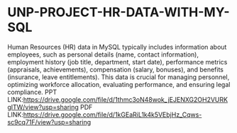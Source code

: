 # UNP-PROJECT-HR-DATA-WITH-MY-SQL
Human Resources (HR) data in MySQL typically includes information about employees, such as personal details (name, contact information), employment history (job title, department, start date), performance metrics (appraisals, achievements), compensation (salary, bonuses), and benefits (insurance, leave entitlements). This data is crucial for managing personnel, optimizing workforce allocation, evaluating performance, and ensuring legal compliance.
PPT LINK:https://drive.google.com/file/d/1thmc3oN48wok_jEJENXG2OH2VURKglTW/view?usp=sharing 
PDF LINK:https://drive.google.com/file/d/1kGEaRiL1k4k5VEbjHz_Cqws-sc9cq71F/view?usp=sharing
